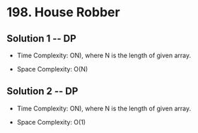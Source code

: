 # 198. House Robber

## Solution 1 -- DP

* Time Complexity: ON), where N is the length of given array.

* Space Complexity: O(N)

## Solution 2 -- DP

* Time Complexity: ON), where N is the length of given array.

* Space Complexity: O(1)